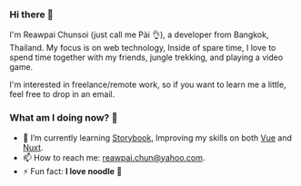 ### Hi there 👋

I'm Reawpai Chunsoi (just call me Pài 👌), a developer from Bangkok, Thailand. My focus is on web technology, Inside of spare time, I love to spend time together with my friends, jungle trekking, and playing a video game.

I'm interested in freelance/remote work, so if you want to learn me a little, feel free to drop in an email.

### What am I doing now? 🤔

- 🌱 I’m currently learning [Storybook](https://storybook.js.org/), Improving my skills on both [Vue](https://vuejs.org/) and [Nuxt](https://nuxtjs.org/).
- 📫 How to reach me: [reawpai.chun@yahoo.com](mailto:reawpai.chun@yahoo.com).
- ⚡ Fun fact: **I love noodle** 🍜
